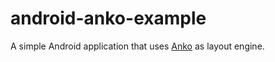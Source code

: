 # android-anko-example

A simple Android application that uses [Anko][1] as layout engine.

[1]: https://github.com/Kotlin/anko